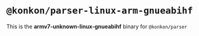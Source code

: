# `@konkon/parser-linux-arm-gnueabihf`

This is the **armv7-unknown-linux-gnueabihf** binary for `@konkon/parser`
